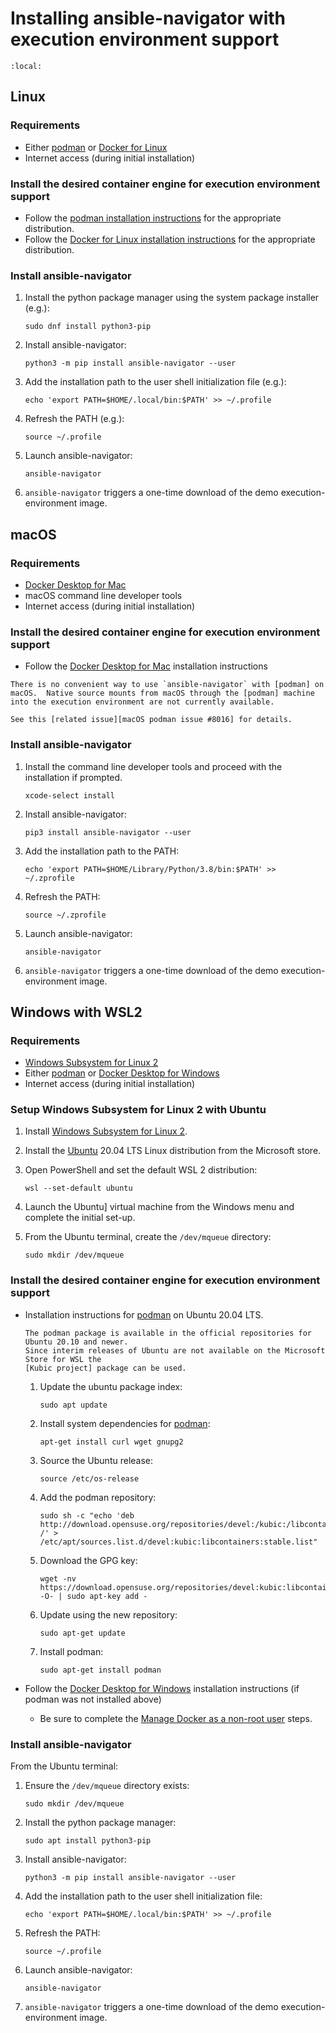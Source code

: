 # Installing ansible-navigator with execution environment support

```{contents}
:local:
```

## Linux

### Requirements

- Either [podman] or [Docker for Linux][Docker for Linux installation instructions]
- Internet access (during initial installation)

### Install the desired container engine for execution environment support

- Follow the [podman installation instructions] for the appropriate distribution.
- Follow the [Docker for Linux installation instructions] for the appropriate distribution.

### Install ansible-navigator

1. Install the python package manager using the system package installer (e.g.):

   ```
   sudo dnf install python3-pip
   ```

1. Install ansible-navigator:

   ```
   python3 -m pip install ansible-navigator --user
   ```

1. Add the installation path to the user shell initialization file (e.g.):

   ```
   echo 'export PATH=$HOME/.local/bin:$PATH' >> ~/.profile
   ```

1. Refresh the PATH (e.g.):

   ```
   source ~/.profile
   ```

1. Launch ansible-navigator:

   ```
   ansible-navigator
   ```

1. `ansible-navigator` triggers a one-time download of the demo execution-environment image.

## macOS

### Requirements

- [Docker Desktop for Mac]
- macOS command line developer tools
- Internet access (during initial installation)

### Install the desired container engine for execution environment support

- Follow the [Docker Desktop for Mac] installation instructions


```{note}
There is no convenient way to use `ansible-navigator` with [podman] on macOS.  Native source mounts from macOS through the [podman] machine into the execution environment are not currently available.

See this [related issue][macOS podman issue #8016] for details.
```

### Install ansible-navigator


1. Install the command line developer tools and proceed with the installation if prompted.

   ```
   xcode-select install
   ```

1. Install ansible-navigator:

   ```
   pip3 install ansible-navigator --user
   ```

1. Add the installation path to the PATH:

   ```
   echo 'export PATH=$HOME/Library/Python/3.8/bin:$PATH' >> ~/.zprofile
   ```

1. Refresh the PATH:

   ```
   source ~/.zprofile
   ```

1. Launch ansible-navigator:

   ```
   ansible-navigator
   ```

1. `ansible-navigator` triggers a one-time download of the demo execution-environment image.


## Windows with WSL2

### Requirements

- [Windows Subsystem for Linux 2]
- Either [podman] or [Docker Desktop for Windows]
- Internet access (during initial installation)

### Setup Windows Subsystem for Linux 2 with Ubuntu

1. Install [Windows Subsystem for Linux 2].
1. Install the [Ubuntu] 20.04 LTS Linux distribution from the Microsoft store.
1. Open PowerShell and set the default WSL 2 distribution:

   ```
   wsl --set-default ubuntu
   ```

1. Launch the Ubuntu] virtual machine from the Windows menu and complete the initial set-up.
1. From the Ubuntu terminal, create the `/dev/mqueue` directory:

   ```
   sudo mkdir /dev/mqueue
   ```

### Install the desired container engine for execution environment support


- Installation instructions for [podman] on Ubuntu 20.04 LTS.

   ```{note}
   The podman package is available in the official repositories for Ubuntu 20.10 and newer.
   Since interim releases of Ubuntu are not available on the Microsoft Store for WSL the
   [Kubic project] package can be used.
   ```

   1. Update the ubuntu package index:

      ```
      sudo apt update
      ```

   1. Install system dependencies for [podman]:

      ```
      apt-get install curl wget gnupg2
      ```

   1. Source the Ubuntu release:

      ```
      source /etc/os-release
      ```

   1. Add the podman repository:

      ```
      sudo sh -c "echo 'deb http://download.opensuse.org/repositories/devel:/kubic:/libcontainers:/stable/xUbuntu_${VERSION_ID}/ /' > /etc/apt/sources.list.d/devel:kubic:libcontainers:stable.list"
      ```

   1. Download the GPG key:

      ```
      wget -nv https://download.opensuse.org/repositories/devel:kubic:libcontainers:stable/xUbuntu_${VERSION_ID}/Release.key -O- | sudo apt-key add -
      ```

   1. Update using the new repository:

      ```
      sudo apt-get update
      ```

   1. Install podman:

      ```
      sudo apt-get install podman
      ```

- Follow the [Docker Desktop for Windows] installation instructions (if podman was not installed above)

   - Be sure to complete the [Manage Docker as a non-root user] steps.

### Install ansible-navigator

From the Ubuntu terminal:
   1. Ensure the `/dev/mqueue` directory exists:

      ```
      sudo mkdir /dev/mqueue
      ```

   1. Install the python package manager:

      ```
      sudo apt install python3-pip
      ```

   1. Install ansible-navigator:

      ```
      python3 -m pip install ansible-navigator --user
      ```

   1. Add the installation path to the user shell initialization file:

      ```
      echo 'export PATH=$HOME/.local/bin:$PATH' >> ~/.profile
      ```

   1. Refresh the PATH:

      ```
      source ~/.profile
      ```

   1. Launch ansible-navigator:

      ```
      ansible-navigator
      ```

   1. `ansible-navigator` triggers a one-time download of the demo execution-environment image.


[Docker Desktop for Mac]:
https://hub.docker.com/editions/community/docker-ce-desktop-mac
[Docker for Linux installation instructions]:
https://docs.docker.com/engine/install/
[Docker Desktop for Windows]:
https://hub.docker.com/editions/community/docker-ce-desktop-windows
[Kubic project]:
https://build.opensuse.org/package/show/devel:kubic:libcontainers:stable/podman
[Manage Docker as a non-root user]:
https://docs.docker.com/engine/install/linux-postinstall/
[macOS podman issue #8016]:
https://github.com/containers/podman/issues/8016
[podman]: https://podman.io/
[podman installation instructions]:
https://podman.io/getting-started/installation
[Ubuntu]: https://ubuntu.com
[Windows Subsystem for Linux 2]:
https://docs.microsoft.com/en-us/windows/wsl/install-win10
